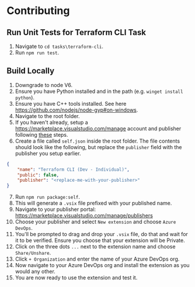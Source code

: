 # Contributing

## Run Unit Tests for Terraform CLI Task

1. Navigate to `cd tasks\terraform-cli`.
1. Run `npm run test`.

## Build Locally

1. Downgrade to node V6.
1. Ensure you have Python installed and in the path (e.g. `winget install python`).
1. Ensure you have C++ tools installed. See here https://github.com/nodejs/node-gyp#on-windows.
1. Navigate to the root folder.
1. If you haven't already, setup a https://marketplace.visualstudio.com/manage account and publisher following [these](https://learn.microsoft.com/en-us/azure/devops/extend/publish/overview?toc=%2Fazure%2Fdevops%2Fmarketplace-extensibility%2Ftoc.json&view=azure-devops#create-a-publisher) steps.
1. Create a file called `self.json` inside the root folder. The file contents should look like the following, but replace the `publisher` field with the publisher you setup earlier.
```json
{
    "name": "Terraform CLI (Dev - Individual)",
    "public": false,
    "publisher": "<replace-me-with-your-publisher>"
}
```
7. Run `npm run package:self`.
1. This will generate a `.vsix` file prefixed with your published name.
1. Navigate to your publisher portal: https://marketplace.visualstudio.com/manage/publishers
1. Choose your publisher and select  `New extension` and choose `Azure DevOps`.
1. You'll be prompted to drag and drop your `.vsix` file, do that and wait for it to be verified. Ensure you choose that your extension will be Private.
1. Click on the three dots `...` next to the extension name and choose `Share/Unshare`.
1. Click `+ Organization` and enter the name of your Azure DevOps org.
1. Now navigate to your Azure DevOps org and install the extension as you would any other.
1. You are now ready to use the extension and test it.